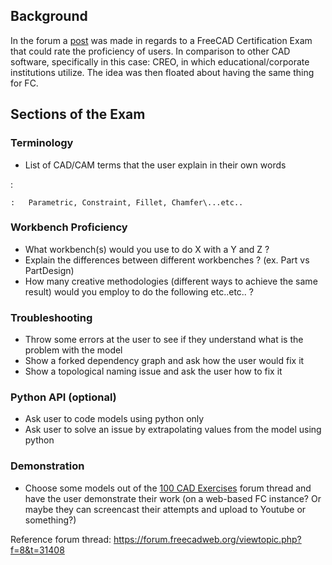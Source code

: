 ## Background

In the forum a [post](https://forum.freecadweb.org/viewtopic.php?f=8&t=31408) was made in regards to a FreeCAD Certification Exam that could rate the proficiency of users. In comparison to other CAD software, specifically in this case: CREO, in which educational/corporate institutions utilize. The idea was then floated about having the same thing for FC.

## Sections of the Exam 

### Terminology

-   List of CAD/CAM terms that the user explain in their own words

:   

    :   Parametric, Constraint, Fillet, Chamfer\...etc..

### Workbench Proficiency 

-   What workbench(s) would you use to do X with a Y and Z ?
-   Explain the differences between different workbenches ? (ex. Part vs PartDesign)
-   How many creative methodologies (different ways to achieve the same result) would you employ to do the following etc..etc.. ?

### Troubleshooting

-   Throw some errors at the user to see if they understand what is the problem with the model
-   Show a forked dependency graph and ask how the user would fix it
-   Show a topological naming issue and ask the user how to fix it

### Python API (optional) 

-   Ask user to code models using python only
-   Ask user to solve an issue by extrapolating values from the model using python

### Demonstration

-   Choose some models out of the [100 CAD Exercises](https://forum.freecadweb.org/viewtopic.php?f=3&t=31006&p=259508) forum thread and have the user demonstrate their work (on a web-based FC instance? Or maybe they can screencast their attempts and upload to Youtube or something?)

Reference forum thread: <https://forum.freecadweb.org/viewtopic.php?f=8&t=31408>
